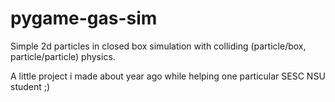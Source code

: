 # pygame-gas-sim
Simple 2d particles in closed box simulation with colliding (particle/box, particle/particle) physics.

A little project i made about year ago while helping one particular SESC NSU student ;)
